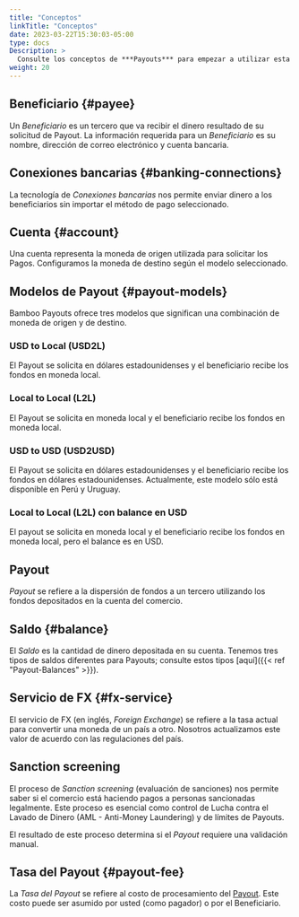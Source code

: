```yaml
---
title: "Conceptos"
linkTitle: "Conceptos"
date: 2023-03-22T15:30:03-05:00
type: docs
Description: >
  Consulte los conceptos de ***Payouts*** para empezar a utilizar esta función ¡fácilmente!.
weight: 20
---
```


## Beneficiario {#payee}
Un _Beneficiario_ es un tercero que va recibir el dinero resultado de su solicitud de Payout. La información requerida para un _Beneficiario_ es su nombre, dirección de correo electrónico y cuenta bancaria.

## Conexiones bancarias {#banking-connections}
La tecnología de _Conexiones bancarias_ nos permite enviar dinero a los beneficiarios sin importar el método de pago seleccionado.

## Cuenta {#account}
Una cuenta representa la moneda de origen utilizada para solicitar los Pagos. Configuramos la moneda de destino según el modelo seleccionado.

## Modelos de Payout {#payout-models}
Bamboo Payouts ofrece tres modelos que significan una combinación de moneda de origen y de destino.

### USD to Local (USD2L)
El Payout se solicita en dólares estadounidenses y el beneficiario recibe los fondos en moneda local.

### Local to Local (L2L)
El Payout se solicita en moneda local y el beneficiario recibe los fondos en moneda local.

### USD to USD (USD2USD)
El Payout se solicita en dólares estadounidenses y el beneficiario recibe los fondos en dólares estadounidenses. Actualmente, este modelo sólo está disponible en Perú y Uruguay.

### Local to Local (L2L) con balance en USD ###
El payout se solicita en moneda local y el beneficiario recibe los fondos en moneda local, pero el balance es en USD.

## Payout
_Payout_ se refiere a la dispersión de fondos a un tercero utilizando los fondos depositados en la cuenta del comercio. 

## Saldo {#balance}
El _Saldo_ es la cantidad de dinero depositada en su cuenta. Tenemos tres tipos de saldos diferentes para Payouts; consulte estos tipos [aquí]({{< ref "Payout-Balances" >}}).

## Servicio de FX {#fx-service}
El servicio de FX (en inglés, _Foreign Exchange_) se refiere a la tasa actual para convertir una moneda de un país a otro. Nosotros actualizamos este valor de acuerdo con las regulaciones del país.

## Sanction screening
El proceso de _Sanction screening_ (evaluación de sanciones) nos permite saber si el comercio está haciendo pagos a personas sancionadas legalmente. Este proceso es esencial como control de Lucha contra el Lavado de Dinero (AML - Anti-Money Laundering) y de límites de Payouts.

El resultado de este proceso determina si el _Payout_ requiere una validación manual.

## Tasa del Payout {#payout-fee}
La _Tasa del Payout_ se refiere al costo de procesamiento del [Payout](#payout). Este costo puede ser asumido por usted (como pagador) o por el Beneficiario.

